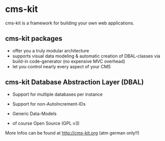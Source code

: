 
# cms-kit


cms-kit is a framework for building your own web applications.

## cms-kit packages 

* offer you a truly modular architecture
* supports visual data modeling & automatic creation of DBAL-classes via build-in code-generator (no expensive MVC overhead)
* let you control nearly every aspect of your CMS

## cms-kit Database Abstraction Layer (DBAL)

* Support for multiple databases per instance
* Support for non-AutoIncrement-IDs
* Generic Data-Models



* of course Open Source (GPL v3)


More Infos can be found at <http://cms-kit.org> (atm german only!!)
